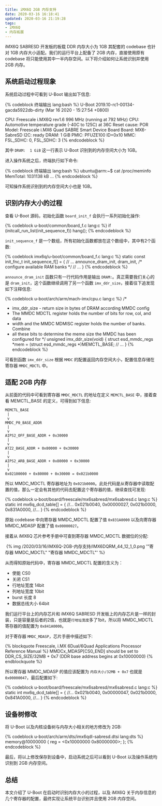 ```yaml
---
title: iMX6Q 2GB 内存支持
date: 2020-03-16 16:18:41
updated: 2020-03-16 21:19:28
tags:
- iMX6Q
- 内存拓展
---
```


iMX6Q SABRESD 开发板的板载 DDR 内存大小为 1GB 其配套的 codebase 也针对 1GB 内存大小适配。我们的运行平台上配备了 2GB 内存，直接使用原有 codebase 将只能使用其中一半内存空间。以下将介绍如何让系统识别并使用 2GB 内存。

<!-- more -->

## 系统启动过程现象

系统启动过程中可看到 U-Boot 输出如下信息:

{% codeblock 终端输出 lang:bash %}
U-Boot 2019.10-rc1-00134-gacda5922db-dirty (Mar 16 2020 - 15:27:54 +0800)

CPU:   Freescale i.MX6Q rev1.6 996 MHz (running at 792 MHz)
CPU:   Automotive temperature grade (-40C to 125C) at 36C
Reset cause: POR
Model: Freescale i.MX6 Quad SABRE Smart Device Board
Board: MX6-SabreSD
I2C:   ready
DRAM:  1 GiB
PMIC:  PFUZE100 ID=0x10
MMC:   FSL_SDHC: 0, FSL_SDHC: 3
{% endcodeblock %}

其中 `DRAM:  1 GiB` 这一行表示 U-Boot 识别到的内存空间大小为 1GB。

进入操作系统之后，终端执行如下命令:

{% codeblock 终端输出 lang:bash %}
ubuntu@arm:~$ cat /proc/meminfo
MemTotal:        1031138 kB
...
{% endcodeblock %}

可知操作系统识别到的内存空间大小也是 1GB。

## 识别内存大小的过程

查看 U-Boot 源码，初始化函数 `board_init_f` 会执行一系列初始化操作:

{% codeblock u-boot/common/board_f.c lang:c %}
if (initcall_run_list(init_sequence_f))
	hang();
{% endcodeblock %}

`init_sequence_f` 是一个数组，所有初始化函数都放在这个数组中，其中有2个函数:

{% codeblock imx6q/u-boot/common/board_f.c lang:c %}
static const init_fnc_t init_sequence_f[] = {
    // ...
    announce_dram_init,
    dram_init,		/* configure available RAM banks */
    // ...
}
{% endcodeblock %}

`announce_dram_init` 函数只有一行代码作用是输出 `DRAM:`。真正需要我们关心的是 `dram_init`，这个函数继续调用了另一个函数 `imx_ddr_size`，接着往下追发现如下注释信息:

{% codeblock u-boot/arch/arm/mach-imx/cpu.c lang:c %}
/*
 * imx_ddr_size - return size in bytes of DRAM according MMDC config
 * The MMDC MDCTL register holds the number of bits for row, col, and data
 * width and the MMDC MDMISC register holds the number of banks. Combine
 * all these bits to determine the meme size the MMDC has been configured for
 */
unsigned imx_ddr_size(void)
{
    struct esd_mmdc_regs *mem = (struct esd_mmdc_regs *)MEMCTL_BASE;
    // ...
}
{% endcodeblock %}

可看到函数 `imx_ddr_size` 根据 `MMDC` 的配置返回内存空间大小，配置信息存储在寄存器 `MMDC_MDCTL` 中。

## 适配 2GB 内存

从前面的代码中可看到寄存器 `MMDC_MDCTL` 的地址在定义 `MEMCTL_BASE` 中，接着查看 MEMCTL_BASE 的定义，可得到如下信息:

```
MEMCTL_BASE
 |
 v
MMDC_P0_BASE_ADDR
 |
 v
AIPS2_OFF_BASE_ADDR + 0x30000
 |
 v
ATZ2_BASE_ADDR + 0x80000 + 0x30000
 |
 v
AIPS2_ARB_BASE_ADDR + 0x80000 + 0x30000
 |
 v
0x02100000 + 0x80000 + 0x30000 = 0x021b0000
```

所以 MMDC_MDCTL 寄存器地址为 `0x021b0000`。此处代码是从寄存器中读取配置的值，那么一定会有其他的代码去配置这个寄存器的值，继续查找可发现:

{% codeblock u-boot/board/freescale/mx6sabresd/mx6sabresd.c lang:c %}
static int mx6q_dcd_table[] = {
    //...
    0x021b0040, 0x00000027,
    0x021b0000, 0x831A0000,
    //...
}
{% endcodeblock %}

原始 codebase 中向寄存器 MMDC_MDCTL 配置了值 `0x831A0000` 以及向寄存器 MMDC_MDASP 配置了值 `0x00000027`。

接着从 iMX6Q 芯片参考手册中可查到寄存器 MMDC_MDCTL 数据位的分配:

![]()
{% img /2020/03/16/iMX6Q-2GB-内存支持/IMX6DQRM_44_12_1_0.png '"寄存器 MMDC_MDCTL" "寄存器 MMDC_MDCTL"' %}

从而得知原始代码中，寄存器 MMDC_MDCTL 配置的含义为：

- 使能 CS0
- 关闭 CS1
- 行地址宽度 14bit
- 列地址宽度 10bit
- burst 长度 8
- 数据总线大小 64bit

我们运行平台上的内存芯片和 iMX6Q SABRESD 开发板上的内存芯片是一样的封装，只是容量是后者的2倍，也就是`行地址宽度`多了1bit，所以将 MMDC_MDCTL 寄存器的值配置为 `0x841A0000`。

对于寄存器 `MMDC_MDASP`，芯片手册中描述如下:

{% blockquote Freescale, i.MX 6Dual/6Quad Applications Processor Reference Manual %}
MMDCx_MDASP[CS0_END] should be set to DDR_CS_SIZE/32MB + 0x7 (DDR base address begins at 0x10000000)
{% endblockquote %}

所以寄存器 MMDC_MDASP 的值应该配置为 `内存大小/32MB + 0x7` 也就是 `0x00000047`，最后配置如下:

{% codeblock u-boot/board/freescale/mx6sabresd/mx6sabresd.c lang:c %}
static int mx6q_dcd_table[] = {
    //...
    0x021b0040, 0x00000047,
    0x021b0000, 0x841A0000,
    //...
}
{% endcodeblock %}

## 设备树修改

将 U-Boot 以及内核设备树与内存大小相关的地方修改为 2GB:

{% codeblock u-boot/arch/arm/dts/imx6qdl-sabresd.dtsi lang:dts %}
memory@10000000 {
    reg = <0x10000000 0x80000000>;
};
{% endcodeblock %}

最后，将以上修改保存到设备中，启动系统之后可以看到 U-Boot 以及操作系统均识别到 2GB 内存空间。

## 总结

本文介绍了 U-Boot 在启动时识别内存大小的过程，以及 iMX6Q 关于内存信息的几个寄存器的配置，最终实现让系统平台识别并且使用 2GB 内存空间。
